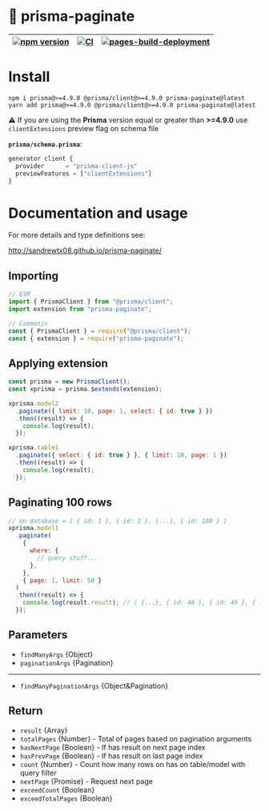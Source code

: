 # 📖 prisma-paginate

| [![npm version](https://badge.fury.io/js/prisma-paginate.svg)](https://badge.fury.io/js/prisma-paginate) | [![CI](https://github.com/sandrewTx08/prisma-paginate/actions/workflows/ci.yaml/badge.svg)](https://github.com/sandrewTx08/prisma-paginate/actions/workflows/ci.yaml) | [![pages-build-deployment](https://github.com/sandrewTx08/prisma-paginate/actions/workflows/pages/pages-build-deployment/badge.svg)](https://github.com/sandrewTx08/prisma-paginate/actions/workflows/pages/pages-build-deployment) |
| -------------------------------------------------------------------------------------------------------- | --------------------------------------------------------------------------------------------------------------------------------------------------------------------- | ----------------------------------------------------------------------------------------------------------------------------------------------------------------------------------------------------------------------------------- |

# Install

```shell
npm i prisma@>=4.9.0 @prisma/client@>=4.9.0 prisma-paginate@latest
yarn add prisma@>=4.9.0 @prisma/client@>=4.9.0 prisma-paginate@latest
```

⚠️ If you are using the **Prisma** version equal or greater than **>=4.9.0** use `clientExtensions` preview flag on schema file

**`prisma/schema.prisma`**:

```ts
generator client {
  provider      = "prisma-client-js"
  previewFeatures = ["clientExtensions"]
}
```

# Documentation and usage

For more details and type definitions see:

http://sandrewtx08.github.io/prisma-paginate/

## Importing

```js
// ESM
import { PrismaClient } from "@prisma/client";
import extension from "prisma-paginate";

// Commonjs
const { PrismaClient } = require("@prisma/client");
const { extension } = require("prisma-paginate");
```

## Applying extension

```js
const prisma = new PrismaClient();
const xprisma = prisma.$extends(extension);

xprisma.model2
  .paginate({ limit: 10, page: 1, select: { id: true } })
  .then((result) => {
    console.log(result);
  });

xprisma.table1
  .paginate({ select: { id: true } }, { limit: 10, page: 1 })
  .then((result) => {
    console.log(result);
  });
```

## Paginating 100 rows

```js
// on database = [ { id: 1 }, { id: 2 }, {...}, { id: 100 } ]
xprisma.model1
  .paginate(
    {
      where: {
        // query stuff...
      },
    },
    { page: 1, limit: 50 }
  )
  .then((result) => {
    console.log(result.result); // [ {...}, { id: 48 }, { id: 49 }, { id: 50 } ]
  });
```

## Parameters

- `findManyArgs` {Object}
- `paginationArgs` {Pagination}

---

- `findManyPaginationArgs` {Object&Pagination}

## Return

- `result` {Array}
- `totalPages` {Number} - Total of pages based on pagination arguments
- `hasNextPage` {Boolean} - If has result on next page index
- `hasPrevPage` {Boolean} - If has result on last page index
- `count` {Number} - Count how many rows on has on table/model with query filter
- `nextPage` {Promise} - Request next page
- `exceedCount` {Boolean}
- `exceedTotalPages` {Boolean}
